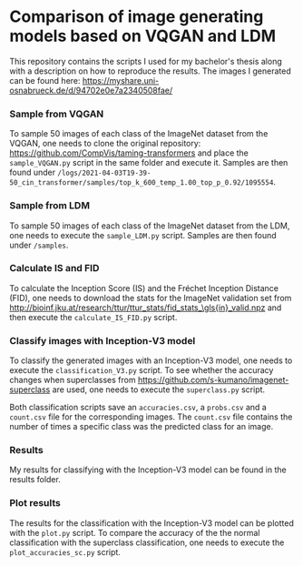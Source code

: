 # Comparison of image generating models based on VQGAN and LDM

This repository contains the scripts I used for my bachelor's thesis along with a description on how to reproduce the results.
The images I generated can be found here: https://myshare.uni-osnabrueck.de/d/94702e0e7a2340508fae/

### Sample from VQGAN
To sample 50 images of each class of the ImageNet dataset from the VQGAN, one needs to clone the original repository: https://github.com/CompVis/taming-transformers and place the `sample_VQGAN.py` script in the same folder and execute it.
Samples are then found under `/logs/2021-04-03T19-39-50_cin_transformer/samples/top_k_600_temp_1.00_top_p_0.92/1095554`.

### Sample from LDM
To sample 50 images of each class of the ImageNet dataset from the LDM, one needs to execute the `sample_LDM.py` script.
Samples are then found under `/samples`.

### Calculate IS and FID
To calculate the Inception Score (IS) and the Fréchet Inception Distance (FID), one needs to download the stats for the ImageNet validation set from http://bioinf.jku.at/research/ttur/ttur_stats/fid_stats_\gls{in}_valid.npz and then
execute the `calculate_IS_FID.py` script.

### Classify images with Inception-V3 model
To classify the generated images with an Inception-V3 model, one needs to execute the `classification_V3.py` script.
To see whether the accuracy changes when superclasses from https://github.com/s-kumano/imagenet-superclass are used, one needs to execute the `superclass.py` script.

Both classification scripts save an `accuracies.csv`, a `probs.csv` and a `count.csv` file for the corresponding images.
The `count.csv` file contains the number of times a specific class was the predicted class for an image.

### Results
My results for classifying with the Inception-V3 model can be found in the results folder.

### Plot results
The results for the classification with the Inception-V3 model can be plotted with the `plot.py` script.
To compare the accuracy of the the normal classification with the superclass classification, one needs to execute the `plot_accuracies_sc.py` script.


